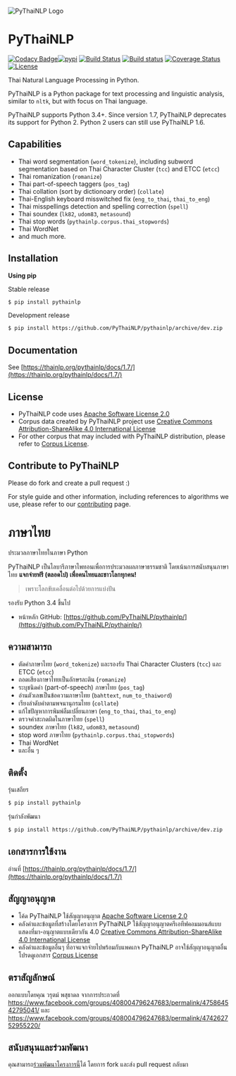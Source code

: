 ![PyThaiNLP Logo](https://avatars0.githubusercontent.com/u/32934255?s=200&v=4)

# PyThaiNLP

[![Codacy Badge](https://api.codacy.com/project/badge/Grade/cb946260c87a4cc5905ca608704406f7)](https://www.codacy.com/app/pythainlp/pythainlp_2?utm_source=github.com&amp;utm_medium=referral&amp;utm_content=PyThaiNLP/pythainlp&amp;utm_campaign=Badge_Grade)[![pypi](https://img.shields.io/pypi/v/pythainlp.svg)](https://pypi.python.org/pypi/pythainlp)
[![Build Status](https://travis-ci.org/PyThaiNLP/pythainlp.svg?branch=develop)](https://travis-ci.org/PyThaiNLP/pythainlp)
[![Build status](https://ci.appveyor.com/api/projects/status/9g3mfcwchi8em40x?svg=true)](https://ci.appveyor.com/project/wannaphongcom/pythainlp-9y1ch)
[![Coverage Status](https://coveralls.io/repos/github/PyThaiNLP/pythainlp/badge.svg?branch=dev)](https://coveralls.io/github/PyThaiNLP/pythainlp?branch=dev)
[![License](https://img.shields.io/badge/License-Apache%202.0-blue.svg)](https://opensource.org/licenses/Apache-2.0)

Thai Natural Language Processing in Python.

PyThaiNLP is a Python package for text processing and linguistic analysis, similar to `nltk`, but with focus on Thai language.

PyThaiNLP supports Python 3.4+. Since version 1.7, PyThaiNLP deprecates its support for Python 2. Python 2 users can still use PyThaiNLP 1.6.

## Capabilities

- Thai word segmentation (```word_tokenize```), including subword segmentation based on Thai Character Cluster (```tcc```) and ETCC (```etcc```)
- Thai romanization (```romanize```)
- Thai part-of-speech taggers (```pos_tag```)
- Thai collation (sort by dictionoary order) (```collate```)
- Thai-English keyboard misswitched fix (```eng_to_thai```, ```thai_to_eng```)
- Thai misspellings detection and spelling correction (```spell```)
- Thai soundex (```lk82```, ```udom83```, ```metasound```)
- Thai stop words (```pythainlp.corpus.thai_stopwords```)
- Thai WordNet
- and much more.

## Installation

**Using pip**

Stable release

```sh
$ pip install pythainlp
```

Development release

```sh
$ pip install https://github.com/PyThaiNLP/pythainlp/archive/dev.zip
```

## Documentation

See [https://thainlp.org/pythainlp/docs/1.7/](https://thainlp.org/pythainlp/docs/1.7/)

## License

- PyThaiNLP code uses [Apache Software License 2.0](https://github.com/PyThaiNLP/pythainlp/blob/dev/LICENSE)
- Corpus data created by PyThaiNLP project use [Creative Commons Attribution-ShareAlike 4.0 International License](https://creativecommons.org/licenses/by-sa/4.0/)
- For other corpus that may included with PyThaiNLP distribution, please refer to [Corpus License](https://github.com/PyThaiNLP/pythainlp/blob/dev/pythainlp/corpus/corpus_license.md).

## Contribute to PyThaiNLP

Please do fork and create a pull request :)

For style guide and other information, including references to algorithms we use, please refer to our [contributing](https://github.com/PyThaiNLP/pythainlp/blob/dev/CONTRIBUTING.md) page.


# ภาษาไทย

ประมวลภาษาไทยในภาษา Python

PyThaiNLP เป็นไลบารีภาษาไพทอนเพื่อการประมวลผลภาษาธรรมชาติ โดยเน้นการสนับสนุนภาษาไทย **แจกจ่ายฟรี (ตลอดไป) เพื่อคนไทยและชาวโลกทุกคน!**

> เพราะโลกขับเคลื่อนต่อไปด้วยการแบ่งปัน

รองรับ Python 3.4 ขึ้นไป

  - หน้าหลัก GitHub: [https://github.com/PyThaiNLP/pythainlp/](https://github.com/PyThaiNLP/pythainlp/)

## ความสามารถ
  - ตัดคำภาษาไทย (```word_tokenize```) และรองรับ Thai Character Clusters (```tcc```) และ ETCC (```etcc```)
  - ถอดเสียงภาษาไทยเป็นอักษรละติน (```romanize```)
  - ระบุชนิดคำ (part-of-speech) ภาษาไทย (```pos_tag```)
  - อ่านตัวเลขเป็นข้อความภาษาไทย (```bahttext```, ```num_to_thaiword```)
  - เรียงลำดับคำตามพจนานุกรมไทย (```collate```)
  - แก้ไขปัญหาการพิมพ์ลืมเปลี่ยนภาษา (```eng_to_thai```, ```thai_to_eng```)
  - ตรวจคำสะกดผิดในภาษาไทย (```spell```)
  - soundex ภาษาไทย (```lk82```, ```udom83```, ```metasound```)
  - stop word ภาษาไทย (```pythainlp.corpus.thai_stopwords```)
  - Thai WordNet
  - และอื่น ๆ 

## ติดตั้ง

รุ่นเสถียร

```sh
$ pip install pythainlp
```

รุ่นกำลังพัฒนา

```sh
$ pip install https://github.com/PyThaiNLP/pythainlp/archive/dev.zip
```

## เอกสารการใช้งาน

อ่านที่ [https://thainlp.org/pythainlp/docs/1.7/](https://thainlp.org/pythainlp/docs/1.7/)

## สัญญาอนุญาต

- โค้ด PyThaiNLP ใช้สัญญาอนุญาต [Apache Software License 2.0](https://github.com/PyThaiNLP/pythainlp/blob/dev/LICENSE)
- คลังคำและข้อมูลที่สร้างโดยโครงการ PyThaiNLP ใช้สัญญาอนุญาตครีเอทีฟคอมมอนส์แบบแสดงที่มา-อนุญาตแบบเดียวกัน 4.0 [Creative Commons Attribution-ShareAlike 4.0 International License](https://creativecommons.org/licenses/by-sa/4.0/)
- คลังคำและข้อมูลอื่นๆ ที่อาจแจกจ่ายไปพร้อมกับแพคเกจ PyThaiNLP อาจใช้สัญญาอนุญาตอื่น โปรดดูเอกสาร [Corpus License](https://github.com/PyThaiNLP/pythainlp/blob/dev/pythainlp/corpus/corpus_license.md)

## ตราสัญลักษณ์

ออกแบบโดยคุณ วรุตม์ พสุธาดล จากการประกวดที่ https://www.facebook.com/groups/408004796247683/permalink/475864542795041/ และ https://www.facebook.com/groups/408004796247683/permalink/474262752955220/

## สนับสนุนและร่วมพัฒนา

คุณสามารถ[ร่วมพัฒนาโครงการนี้](https://github.com/PyThaiNLP/pythainlp/blob/dev/CONTRIBUTING.md)ได้ โดยการ fork และส่ง pull request กลับมา
